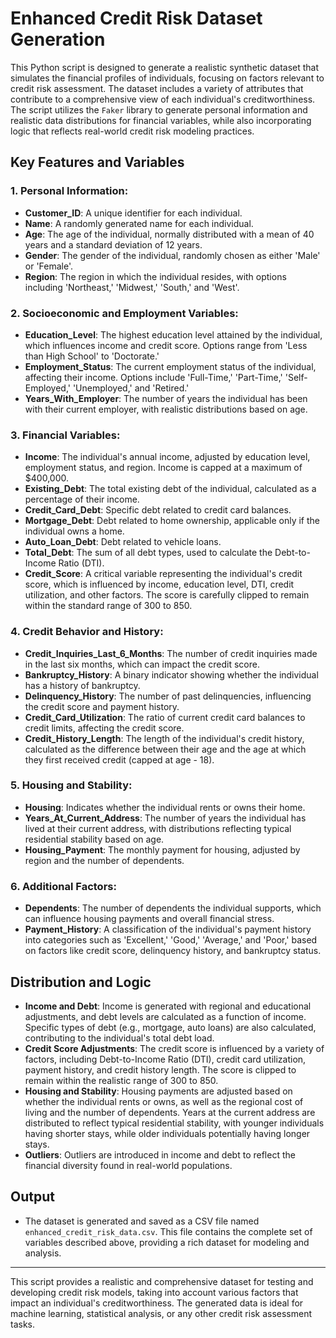 # Enhanced Credit Risk Dataset Generation

This Python script is designed to generate a realistic synthetic dataset that simulates the financial profiles of individuals, focusing on factors relevant to credit risk assessment. The dataset includes a variety of attributes that contribute to a comprehensive view of each individual's creditworthiness. The script utilizes the `Faker` library to generate personal information and realistic data distributions for financial variables, while also incorporating logic that reflects real-world credit risk modeling practices.

## Key Features and Variables

### 1. Personal Information:
- **Customer_ID**: A unique identifier for each individual.
- **Name**: A randomly generated name for each individual.
- **Age**: The age of the individual, normally distributed with a mean of 40 years and a standard deviation of 12 years.
- **Gender**: The gender of the individual, randomly chosen as either 'Male' or 'Female'.
- **Region**: The region in which the individual resides, with options including 'Northeast,' 'Midwest,' 'South,' and 'West'.

### 2. Socioeconomic and Employment Variables:
- **Education_Level**: The highest education level attained by the individual, which influences income and credit score. Options range from 'Less than High School' to 'Doctorate.'
- **Employment_Status**: The current employment status of the individual, affecting their income. Options include 'Full-Time,' 'Part-Time,' 'Self-Employed,' 'Unemployed,' and 'Retired.'
- **Years_With_Employer**: The number of years the individual has been with their current employer, with realistic distributions based on age.

### 3. Financial Variables:
- **Income**: The individual's annual income, adjusted by education level, employment status, and region. Income is capped at a maximum of $400,000.
- **Existing_Debt**: The total existing debt of the individual, calculated as a percentage of their income.
- **Credit_Card_Debt**: Specific debt related to credit card balances.
- **Mortgage_Debt**: Debt related to home ownership, applicable only if the individual owns a home.
- **Auto_Loan_Debt**: Debt related to vehicle loans.
- **Total_Debt**: The sum of all debt types, used to calculate the Debt-to-Income Ratio (DTI).
- **Credit_Score**: A critical variable representing the individual's credit score, which is influenced by income, education level, DTI, credit utilization, and other factors. The score is carefully clipped to remain within the standard range of 300 to 850.

### 4. Credit Behavior and History:
- **Credit_Inquiries_Last_6_Months**: The number of credit inquiries made in the last six months, which can impact the credit score.
- **Bankruptcy_History**: A binary indicator showing whether the individual has a history of bankruptcy.
- **Delinquency_History**: The number of past delinquencies, influencing the credit score and payment history.
- **Credit_Card_Utilization**: The ratio of current credit card balances to credit limits, affecting the credit score.
- **Credit_History_Length**: The length of the individual's credit history, calculated as the difference between their age and the age at which they first received credit (capped at age - 18).

### 5. Housing and Stability:
- **Housing**: Indicates whether the individual rents or owns their home.
- **Years_At_Current_Address**: The number of years the individual has lived at their current address, with distributions reflecting typical residential stability based on age.
- **Housing_Payment**: The monthly payment for housing, adjusted by region and the number of dependents.

### 6. Additional Factors:
- **Dependents**: The number of dependents the individual supports, which can influence housing payments and overall financial stress.
- **Payment_History**: A classification of the individual's payment history into categories such as 'Excellent,' 'Good,' 'Average,' and 'Poor,' based on factors like credit score, delinquency history, and bankruptcy status.

## Distribution and Logic
- **Income and Debt**: Income is generated with regional and educational adjustments, and debt levels are calculated as a function of income. Specific types of debt (e.g., mortgage, auto loans) are also calculated, contributing to the individual's total debt load.
- **Credit Score Adjustments**: The credit score is influenced by a variety of factors, including Debt-to-Income Ratio (DTI), credit card utilization, payment history, and credit history length. The score is clipped to remain within the realistic range of 300 to 850.
- **Housing and Stability**: Housing payments are adjusted based on whether the individual rents or owns, as well as the regional cost of living and the number of dependents. Years at the current address are distributed to reflect typical residential stability, with younger individuals having shorter stays, while older individuals potentially having longer stays.
- **Outliers**: Outliers are introduced in income and debt to reflect the financial diversity found in real-world populations.

## Output
- The dataset is generated and saved as a CSV file named `enhanced_credit_risk_data.csv`. This file contains the complete set of variables described above, providing a rich dataset for modeling and analysis.

---

This script provides a realistic and comprehensive dataset for testing and developing credit risk models, taking into account various factors that impact an individual's creditworthiness. The generated data is ideal for machine learning, statistical analysis, or any other credit risk assessment tasks.
